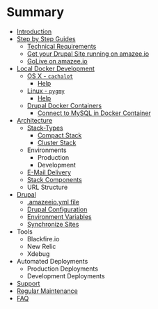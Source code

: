 # Summary

* [Introduction](README.md)
* [Step by Step Guides](step_by_step_guides/step_by_step_guides.md)
  * [Technical Requirements](step_by_step_guides/technical_requirements.md)
  * [Get your Drupal Site running on amazee.io](step_by_step_guides/get_your_drupal_site_running_on_amazeeio.md)
  * [GoLive on amazee.io](step_by_step_guides/golive_on_amazeeio.md)
* [Local Docker Development](local_docker_development/local_docker_development.md)
  * [OS X - `cachalot`](local_docker_development/os_x_cachalot.md)
    * [Help](local_docker_development/os_x_cachalot/help.md)
  * [Linux - `pygmy`](local_docker_development/linux_pygmy.md)
    * [Help](local_docker_development/pygmy/help.md)
  * [Drupal Docker Containers](local_docker_development/drupal_site_containers.md)
    * [Connect to MySQL in Docker Container](local_docker_development/connect_to_mysql_from_external.md)
* [Architecture](architecture/architecture.md)
  * [Stack-Types](architecture/stack-types.md)
    * [Compact Stack](architecture/stack-types/compact.md)
    * [Cluster Stack](architecture/stack-types/cluster.md)
  * Environments
    * Production
    * Development
  * [E-Mail Delivery](architecture/e-mail_delivery.md)
  * [Stack Components](architecture/components.md)
  * URL Structure
* [Drupal](drupal/drupal.md)
  * [.amazeeio.yml file](drupal/amazeeioyml_file.md)
  * [Drupal Configuration](drupal/settingsphpfiles.md)
  * [Environment Variables](drupal/environment_variables.md)
  * [Synchronize Sites](drupal/synchronize_sites.md)
* Tools
  * Blackfire.io
  * New Relic
  * Xdebug
* Automated Deployments
  * Production Deployments
  * Development Deployments
* [Support](support.md)
* [Regular Maintenance](regular_maintenance.md)
* [FAQ](faq.md)
